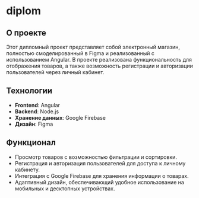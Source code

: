 # diplom
## О проекте

Этот дипломный проект представляет собой электронный магазин, полностью смоделированный в Figma и реализованный с использованием Angular. В проекте реализована функциональность для отображения товаров, а также возможность регистрации и авторизации пользователей через личный кабинет.

## Технологии

- **Frontend**: Angular
- **Backend**: Node.js
- **Хранение данных**: Google Firebase
- **Дизайн**: Figma

## Функционал

- Просмотр товаров с возможностью фильтрации и сортировки.
- Регистрация и авторизация пользователей для доступа к личному кабинету.
- Интеграция с Google Firebase для хранения информации о товарах.
- Адаптивный дизайн, обеспечивающий удобное использование на мобильных и десктопных устройствах.
